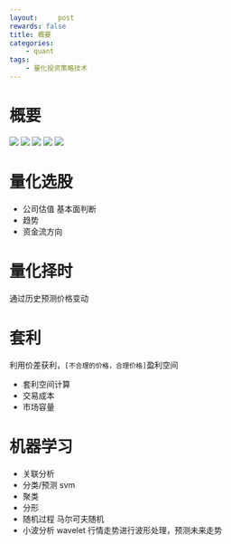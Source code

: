 ```yaml
---
layout:     post
rewards: false
title: 概要
categories:
    - quant
tags:
    - 量化投资策略技术
---
```

# 概要
![](https://cdn.jsdelivr.net/gh/631068264/img/006tNc79gy1fz88k9i42rj31dw0msqc7.jpg)
![](https://cdn.jsdelivr.net/gh/631068264/img/006tNc79gy1fz88kqrr02j30ye0u0nfz.jpg)
![](https://cdn.jsdelivr.net/gh/631068264/img/006tNc79gy1fz88l2lz98j31ec0bqn0x.jpg)
![](https://cdn.jsdelivr.net/gh/631068264/img/006tNc79gy1fz88lqdjgdj30w80u0ttm.jpg)
![](https://cdn.jsdelivr.net/gh/631068264/img/006tNc79gy1fz892txwskj30sw0jg410.jpg)

# 量化选股

- 公司估值 基本面判断
- 趋势
- 资金流方向

# 量化择时

通过历史预测价格变动

# 套利
利用价差获利，`[不合理的价格，合理价格]`盈利空间
- 套利空间计算
- 交易成本
- 市场容量

# 机器学习

- 关联分析
- 分类/预测 svm
- 聚类
- 分形
- 随机过程 马尔可夫随机
- 小波分析 wavelet 行情走势进行波形处理，预测未来走势


